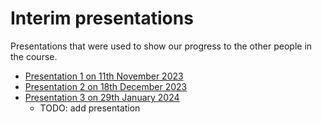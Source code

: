 # Interim presentations

Presentations that were used to show our progress to the other people in the course.

- [Presentation 1 on 11th November 2023](./assets/01_Presentation_06_Nov_23.pdf)
- [Presentation 2 on 18th December 2023](./assets/02_Presentation_18_Dez_23.pdf)
- [Presentation 3 on 29th January 2024]()
  - TODO: add presentation
